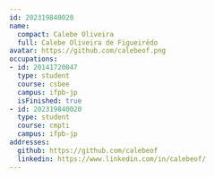 ```yaml
---
id: 202319840020
name:
  compact: Calebe Oliveira
  full: Calebe Oliveira de Figueirêdo
avatar: https://github.com/calebeof.png
occupations:
- id: 20141720047
  type: student
  course: csbee
  campus: ifpb-jp
  isFinished: true
- id: 202319840020
  type: student
  course: cmpti
  campus: ifpb-jp
addresses:
  github: https://github.com/calebeof
  linkedin: https://www.linkedin.com/in/calebeof/
---
```

